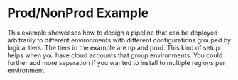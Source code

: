 # Prod/NonProd Example

This example showcases how to design a pipeline that can be deployed arbitrarily to different environments with different
configurations grouped by logical tiers. The tiers in the example are np and prod. This kind of setup helps when you
have cloud accounts that group environments. You could further add more separation if you wanted to install to multiple
regions per environment.
